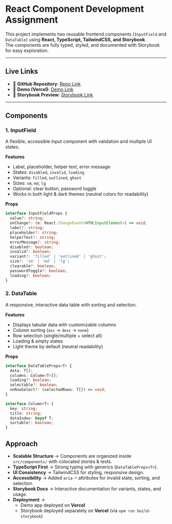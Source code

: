 # React Component Development Assignment

This project implements two reusable frontend components (`InputField` and `DataTable`) using **React, TypeScript, TailwindCSS, and Storybook**.  
The components are fully typed, styled, and documented with Storybook for easy exploration.

---

## Live Links

- 🔗 **GitHub Repository**: [Repo Link](https://github.com/aashish-mitt96/Task)
- 🔗 **Demo (Vercel)**: [Demo Link](https://task-five-pi.vercel.app/)
- 🔗 **Storybook Preview**: [Storybook Link](https://task-udfh.vercel.app/)

---


## Components

### 1. InputField
A flexible, accessible input component with validation and multiple UI states.

**Features**
- Label, placeholder, helper text, error message
- States: `disabled`, `invalid`, `loading`
- Variants: `filled`, `outlined`, `ghost`
- Sizes: `sm`, `md`, `lg`
- Optional: clear button, password toggle
- Works in both light & dark themes (neutral colors for readability)

**Props**
```ts
interface InputFieldProps {
  value?: string;
  onChange?: (e: React.ChangeEvent<HTMLInputElement>) => void;
  label?: string;
  placeholder?: string;
  helperText?: string;
  errorMessage?: string;
  disabled?: boolean;
  invalid?: boolean;
  variant?: 'filled' | 'outlined' | 'ghost';
  size?: 'sm' | 'md' | 'lg';
  clearable?: boolean;
  passwordToggle?: boolean;
  loading?: boolean;
}
```
### 2. DataTable

A responsive, interactive data table with sorting and selection.

**Features**
- Displays tabular data with customizable columns
- Column sorting (`asc` → `desc` → `none`)
- Row selection (single/multiple + select all)
- Loading & empty states
- Light theme by default (neutral readability)

**Props**
```ts
interface DataTableProps<T> {
  data: T[];
  columns: Column<T>[];
  loading?: boolean;
  selectable?: boolean;
  onRowSelect?: (selectedRows: T[]) => void;
}

interface Column<T> {
  key: string;
  title: string;
  dataIndex: keyof T;
  sortable?: boolean;
}
```
## Approach

- **Scalable Structure** → Components are organized inside `src/components/` with colocated stories & tests.  
- **TypeScript First** → Strong typing with generics (`DataTableProps<T>`).  
- **UI Consistency** → TailwindCSS for styling, responsive design.  
- **Accessibility** → Added `aria-*` attributes for invalid state, sorting, and selection.  
- **Storybook Docs** → Interactive documentation for variants, states, and usage.  
- **Deployment** →  
  - Demo app deployed on **Vercel**  
  - Storybook deployed separately on **Vercel** (via `npm run build-storybook`)  

